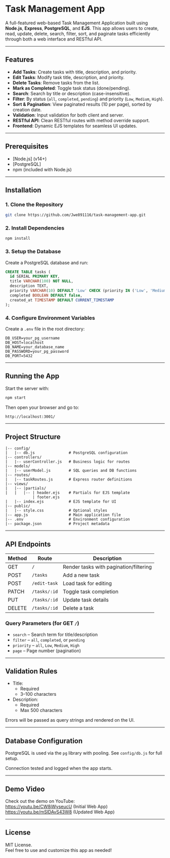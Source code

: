 # Task Management App

A full-featured web-based Task Management Application built using **Node.js**, **Express**, **PostgreSQL**, and **EJS**. This app allows users to create, read, update, delete, search, filter, sort, and paginate tasks efficiently through both a web interface and RESTful API.

---

## Features

- **Add Tasks**: Create tasks with title, description, and priority.
- **Edit Tasks**: Modify task title, description, and priority.
- **Delete Tasks**: Remove tasks from the list.
- **Mark as Completed**: Toggle task status (done/pending).
- **Search**: Search by title or description (case-insensitive).
- **Filter**: By status (`all`, `completed`, `pending`) and priority (`Low`, `Medium`, `High`).
- **Sort & Pagination**: View paginated results (10 per page), sorted by creation date.
- **Validation**: Input validation for both client and server.
- **RESTful API**: Clean RESTful routes with method override support.
- **Frontend**: Dynamic EJS templates for seamless UI updates.

---

## Prerequisites

- [Node.js] (v14+)
- [PostgreSQL]
- npm (included with Node.js)

---

## Installation

### 1. Clone the Repository

```bash
git clone https://github.com/Jwe891116/task-management-app.git
```

### 2. Install Dependencies

```bash
npm install
```

### 3. Setup the Database

Create a PostgreSQL database and run:

```sql
CREATE TABLE tasks (
  id SERIAL PRIMARY KEY,
  title VARCHAR(100) NOT NULL,
  description TEXT,
  priority VARCHAR(10) DEFAULT 'Low' CHECK (priority IN ('Low', 'Medium', 'High')),
  completed BOOLEAN DEFAULT false,
  created_at TIMESTAMP DEFAULT CURRENT_TIMESTAMP
);
```

### 4. Configure Environment Variables

Create a `.env` file in the root directory:

```env
DB_USER=your_pg_username
DB_HOST=localhost
DB_NAME=your_database_name
DB_PASSWORD=your_pg_password
DB_PORT=5432
```

---

## Running the App

Start the server with:

```bash
npm start
```

Then open your browser and go to:

```
http://localhost:3001/
```

---

## Project Structure

```
|-- config/
|   |-- db.js               # PostgreSQL configuration
|-- controllers/
|   |-- userController.js   # Business logic for routes
|-- models/
|   |-- userModel.js        # SQL queries and DB functions
|-- routes/
|   |-- taskRoutes.js       # Express router definitions
|-- views/
|   |-- |partials/
|   |   |-- | header.ejs    # Partials for EJS template
            | footer.ejs
|   |-- index.ejs           # EJS template for UI
|-- public/
|   |-- style.css           # Optional styles
|-- app.js                  # Main application file
|-- .env                    # Environment configuration
|-- package.json            # Project metadata
```

---

## API Endpoints

| Method | Route             | Description                            |
|--------|-------------------|----------------------------------------|
| GET    | `/`               | Render tasks with pagination/filtering |
| POST   | `/tasks`          | Add a new task                         |
| POST   | `/edit-task`      | Load task for editing                  |
| PATCH  | `/tasks/:id`      | Toggle task completion                 |
| PUT    | `/tasks/:id`      | Update task details                    |
| DELETE | `/tasks/:id`      | Delete a task                          |

### Query Parameters (for GET `/`)

- `search` – Search term for title/description  
- `filter` – `all`, `completed`, or `pending`  
- `priority` – `all`, `Low`, `Medium`, `High`  
- `page` – Page number (pagination)

---

## Validation Rules

- Title:
  - Required
  - 3–100 characters
- Description:
  - Required
  - Max 500 characters

Errors will be passed as query strings and rendered on the UI.

---

## Database Configuration

PostgreSQL is used via the `pg` library with pooling. See `config/db.js` for full setup.

Connection tested and logged when the app starts.

---

## Demo Video

Check out the demo on YouTube:  
https://youtu.be/CW8jWyseucU (Initial Web App)
https://youtu.be/mSlDAvS43W8 (Updated Web App)

---

## License

MIT License.  
Feel free to use and customize this app as needed!
